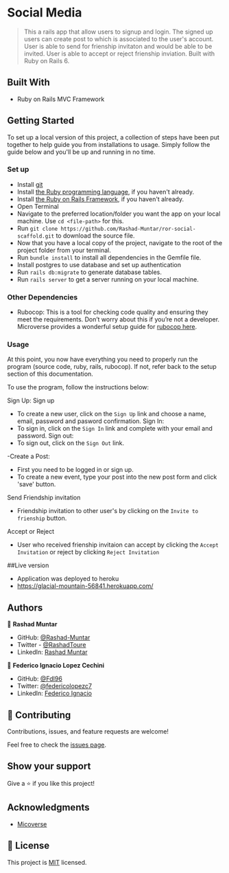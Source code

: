 # Social Media

> This a rails app that allow users to signup and login. The signed up users can create post to which is associated to the user's account. User is able to send for frienship invitaton and would be able to be invited. User is able to accept or  reject frienship inviation. Built with Ruby on Rails 6.
## Built With

- Ruby on Rails MVC Framework

## Getting Started

To set up a local version of this project, a collection of steps have been put together to help guide you from installations to usage. Simply follow the guide below and you'll be up and running in no time.

### Set up

- Install [git](https://git-scm.com/downloads)
- Install [the Ruby programming language](https://ruby-doc.org/downloads/), if you haven't already.
- Install [the Ruby on Rails Framework](https://guides.rubyonrails.org/getting_started.html), if you haven't already.
- Open Terminal
- Navigate to the preferred location/folder you want the app on your local machine. Use `cd <file-path>` for this.
- Run `git clone https://github.com/Rashad-Muntar/ror-social-scaffold.git` to download the source file.
- Now that you have a local copy of the project, navigate to the root of the project folder from your terminal.
- Run `bundle install` to install all dependencies in the Gemfile file.
- Install postgres to use database and set up authentication
- Run `rails db:migrate` to generate database tables.
- Run `rails server` to get a server running on your local machine.

### Other Dependencies

- Rubocop: This is a tool for checking code quality and ensuring they meet the requirements. Don’t worry about this if you’re not a developer. Microverse provides a wonderful setup guide for [rubocop here](https://github.com/microverseinc/linters-config/tree/master/ruby).

### Usage

At this point, you now have everything you need to properly run the program (source code, ruby, rails, rubocop). If not, refer back to the setup section of this documentation.

To use the program, follow the instructions below:

Sign Up:
   Sign up
- To create a new user, click on the `Sign Up` link and choose a name, email, password and pasword confirmation.
  Sign In:
- To sign in, click on the `Sign In` link and complete with your email and password.
  Sign out:
- To sign out, click on the `Sign Out` link.

-Create a Post:

- First you need to be logged in or sign up.
- To create a new event, type your post into the new post form and click 'save' button.

Send Friendship invitation

- Friendship invitation to other user's  by clicking on the `Invite to frienship` button.

Accept or Reject
- User who received frienship invitaion can accept by clicking the `Accept Invitation` or reject by clicking `Reject Invitation` 

##Live version
- Application was deployed to heroku 
- https://glacial-mountain-56841.herokuapp.com/

## Authors

👤 **Rashad Muntar**

- GitHub: [@Rashad-Muntar](https://github.com/Rashad-Muntar)
- Twitter - [@RashadToure](https://twitter.com/RashadToure)
- LinkedIn: [Rashad Muntar](https://www.linkedin.com/in/rashad-muntar/)

👤 **Federico Ignacio Lopez Cechini**

- GitHub: [@FdI96](https://github.com/FdI96)
- Twitter: [@federicolopezc7 ](https://twitter.com/federicolopezc7)
- LinkedIn: [Federico Ignacio](https://www.linkedin.com/in/federico-ignacio-3285411a4/)

## 🤝 Contributing

Contributions, issues, and feature requests are welcome!

Feel free to check the [issues page](https://github.com/Rashad-Muntar/ror-social-scaffold/issues).

## Show your support

Give a ⭐️ if you like this project!

## Acknowledgments

- [Micoverse](https://microverse.org)


## 📝 License

This project is [MIT](https://github.com/Rashad-Muntar/ror-social-scaffold/blob/friendshipv2/LICENSE) licensed.
